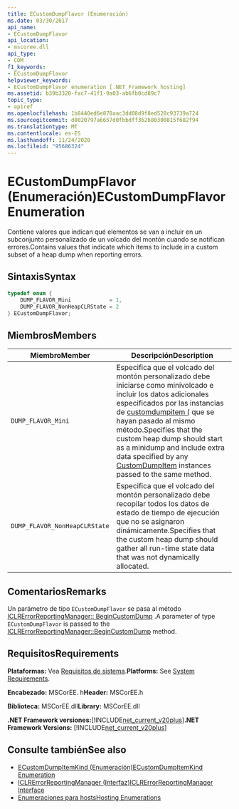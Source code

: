 ```yaml
---
title: ECustomDumpFlavor (Enumeración)
ms.date: 03/30/2017
api_name:
- ECustomDumpFlavor
api_location:
- mscoree.dll
api_type:
- COM
f1_keywords:
- ECustomDumpFlavor
helpviewer_keywords:
- ECustomDumpFlavor enumeration [.NET Framework hosting]
ms.assetid: b39b3320-fac7-41f1-9a03-ab6fb0cd89c7
topic_type:
- apiref
ms.openlocfilehash: 1b8440ed6e878aac3dd08d9f8ed528c93739a724
ms.sourcegitcommit: d8020797a6657d0fbbdff362b80300815f682f94
ms.translationtype: MT
ms.contentlocale: es-ES
ms.lasthandoff: 11/24/2020
ms.locfileid: "95686324"
---
```

# <a name="ecustomdumpflavor-enumeration"></a><span data-ttu-id="78844-102">ECustomDumpFlavor (Enumeración)</span><span class="sxs-lookup"><span data-stu-id="78844-102">ECustomDumpFlavor Enumeration</span></span>

<span data-ttu-id="78844-103">Contiene valores que indican qué elementos se van a incluir en un subconjunto personalizado de un volcado del montón cuando se notifican errores.</span><span class="sxs-lookup"><span data-stu-id="78844-103">Contains values that indicate which items to include in a custom subset of a heap dump when reporting errors.</span></span>  
  
## <a name="syntax"></a><span data-ttu-id="78844-104">Sintaxis</span><span class="sxs-lookup"><span data-stu-id="78844-104">Syntax</span></span>  
  
```cpp  
typedef enum {  
    DUMP_FLAVOR_Mini            = 1,  
    DUMP_FLAVOR_NonHeapCLRState = 2  
} ECustomDumpFlavor;  
```  
  
## <a name="members"></a><span data-ttu-id="78844-105">Miembros</span><span class="sxs-lookup"><span data-stu-id="78844-105">Members</span></span>  
  
|<span data-ttu-id="78844-106">Miembro</span><span class="sxs-lookup"><span data-stu-id="78844-106">Member</span></span>|<span data-ttu-id="78844-107">Descripción</span><span class="sxs-lookup"><span data-stu-id="78844-107">Description</span></span>|  
|------------|-----------------|  
|`DUMP_FLAVOR_Mini`|<span data-ttu-id="78844-108">Especifica que el volcado del montón personalizado debe iniciarse como minivolcado e incluir los datos adicionales especificados por las instancias de [customdumpitem (](customdumpitem-structure.md) que se hayan pasado al mismo método.</span><span class="sxs-lookup"><span data-stu-id="78844-108">Specifies that the custom heap dump should start as a minidump and include extra data specified by any [CustomDumpItem](customdumpitem-structure.md) instances passed to the same method.</span></span>|  
|`DUMP_FLAVOR_NonHeapCLRState`|<span data-ttu-id="78844-109">Especifica que el volcado del montón personalizado debe recopilar todos los datos de estado de tiempo de ejecución que no se asignaron dinámicamente.</span><span class="sxs-lookup"><span data-stu-id="78844-109">Specifies that the custom heap dump should gather all run-time state data that was not dynamically allocated.</span></span>|  
  
## <a name="remarks"></a><span data-ttu-id="78844-110">Comentarios</span><span class="sxs-lookup"><span data-stu-id="78844-110">Remarks</span></span>  

 <span data-ttu-id="78844-111">Un parámetro de tipo `ECustomDumpFlavor` se pasa al método [ICLRErrorReportingManager:: BeginCustomDump](iclrerrorreportingmanager-begincustomdump-method.md) .</span><span class="sxs-lookup"><span data-stu-id="78844-111">A parameter of type `ECustomDumpFlavor` is passed to the [ICLRErrorReportingManager::BeginCustomDump](iclrerrorreportingmanager-begincustomdump-method.md) method.</span></span>  
  
## <a name="requirements"></a><span data-ttu-id="78844-112">Requisitos</span><span class="sxs-lookup"><span data-stu-id="78844-112">Requirements</span></span>  

 <span data-ttu-id="78844-113">**Plataformas:** Vea [Requisitos de sistema](../../get-started/system-requirements.md).</span><span class="sxs-lookup"><span data-stu-id="78844-113">**Platforms:** See [System Requirements](../../get-started/system-requirements.md).</span></span>  
  
 <span data-ttu-id="78844-114">**Encabezado:** MSCorEE. h</span><span class="sxs-lookup"><span data-stu-id="78844-114">**Header:** MSCorEE.h</span></span>  
  
 <span data-ttu-id="78844-115">**Biblioteca:** MSCorEE.dll</span><span class="sxs-lookup"><span data-stu-id="78844-115">**Library:** MSCorEE.dll</span></span>  
  
 <span data-ttu-id="78844-116">**.NET Framework versiones:**[!INCLUDE[net_current_v20plus](../../../../includes/net-current-v20plus-md.md)]</span><span class="sxs-lookup"><span data-stu-id="78844-116">**.NET Framework Versions:** [!INCLUDE[net_current_v20plus](../../../../includes/net-current-v20plus-md.md)]</span></span>  
  
## <a name="see-also"></a><span data-ttu-id="78844-117">Consulte también</span><span class="sxs-lookup"><span data-stu-id="78844-117">See also</span></span>

- [<span data-ttu-id="78844-118">ECustomDumpItemKind (Enumeración)</span><span class="sxs-lookup"><span data-stu-id="78844-118">ECustomDumpItemKind Enumeration</span></span>](ecustomdumpitemkind-enumeration.md)
- [<span data-ttu-id="78844-119">ICLRErrorReportingManager (Interfaz)</span><span class="sxs-lookup"><span data-stu-id="78844-119">ICLRErrorReportingManager Interface</span></span>](iclrerrorreportingmanager-interface.md)
- [<span data-ttu-id="78844-120">Enumeraciones para hosts</span><span class="sxs-lookup"><span data-stu-id="78844-120">Hosting Enumerations</span></span>](hosting-enumerations.md)
